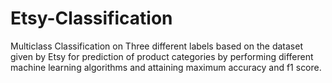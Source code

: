 # Etsy-Classification

Multiclass Classification on Three different labels based on the dataset given by Etsy for prediction of product categories by performing different machine learning algorithms and attaining maximum accuracy and f1 score.
